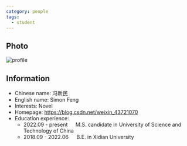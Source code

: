 ```yaml
---
category: people
tags:
  - student
---
```


## Photo

![profile](https://github.com/ustc-ivclab/ustc-ivclab.github.io/blob/main/pictures/people/fengxinmin.jpg?raw=true)

## Information

- Chinese name: 冯新民
- English name: Simon Feng
- Interests: Novel
- Homepage: <https://blog.csdn.net/weixin_43721070>
- Education experience:
    - 2022.09 - present  &emsp;  M.S. candidate in University of Science and Technology of China
    - 2018.09 - 2022.06  &emsp;  B.E. in Xidian University

